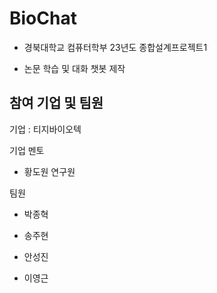 # BioChat

- 경북대학교 컴퓨터학부 23년도 종합설계프로젝트1
  
- 논문 학습 및 대화 챗봇 제작
  
## 참여 기업 및 팀원

기업 : 티지바이오텍

기업 멘토

- 황도원 연구원

팀원

- 박종혁
  
- 송주현

- 안성진

- 이영근